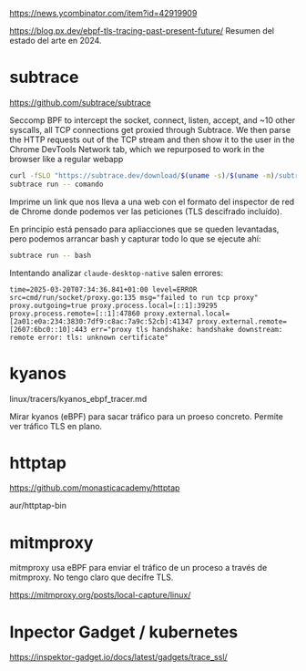 <https://news.ycombinator.com/item?id=42919909>

<https://blog.px.dev/ebpf-tls-tracing-past-present-future/>
Resumen del estado del arte en 2024.

# subtrace

<https://github.com/subtrace/subtrace>

Seccomp BPF to intercept the socket, connect, listen, accept, and ~10 other syscalls, all TCP connections get proxied through Subtrace. We then parse the HTTP requests out of the TCP stream and then show it to the user in the Chrome DevTools Network tab, which we repurposed to work in the browser like a regular webapp

```bash
curl -fSLO "https://subtrace.dev/download/$(uname -s)/$(uname -m)/subtrace" && chmod +x ./subtrace
subtrace run -- comando
```

Imprime un link que nos lleva a una web con el formato del inspector de red de Chrome donde podemos ver las peticiones (TLS descifrado incluído).

En principio está pensado para apliacciones que se queden levantadas, pero podemos arrancar bash y capturar todo lo que se ejecute ahí:

```bash
subtrace run -- bash
```

Intentando analizar `claude-desktop-native` salen errores:

```
time=2025-03-20T07:34:36.841+01:00 level=ERROR src=cmd/run/socket/proxy.go:135 msg="failed to run tcp proxy" proxy.outgoing=true proxy.process.local=[::1]:39295 proxy.process.remote=[::1]:47860 proxy.external.local=[2a01:e0a:234:3830:7df9:c8ac:7a9c:52cb]:41347 proxy.external.remote=[2607:6bc0::10]:443 err="proxy tls handshake: handshake downstream: remote error: tls: unknown certificate"
```

# kyanos

linux/tracers/kyanos_ebpf_tracer.md

Mirar kyanos (eBPF) para sacar tráfico para un proeso concreto. Permite ver tráfico TLS en plano.

# httptap

<https://github.com/monasticacademy/httptap>

aur/httptap-bin

# mitmproxy

mitmproxy usa eBPF para enviar el tráfico de un proceso a través de mitmproxy. No tengo claro que decifre TLS.

<https://mitmproxy.org/posts/local-capture/linux/>

# Inpector Gadget / kubernetes

<https://inspektor-gadget.io/docs/latest/gadgets/trace_ssl/>
